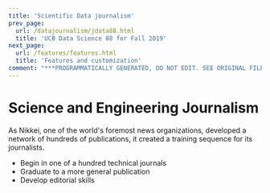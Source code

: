 ```yaml
---
title: 'Scientific Data journalism'
prev_page:
  url: /datajournalism/jdata88.html
  title: 'UCB Data Science 88 for Fall 2019'
next_page:
  url: /features/features.html
  title: 'Features and customization'
comment: "***PROGRAMMATICALLY GENERATED, DO NOT EDIT. SEE ORIGINAL FILES IN /content***"
---
```

# Science and Engineering Journalism

As Nikkei, one of the world's foremost news organizations, developed a network of hundreds of publications, it created a training sequence for its journalists.

- Begin in one of a hundred technical journals
- Graduate to a more general publication
- Develop editorial skills
